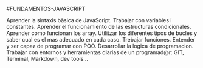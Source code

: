 #FUNDAMENTOS-JAVASCRIPT

Aprender la sintaxis bàsica de JavaScript.
Trabajar con variables i constantes.
Aprender el funcionamiento de las estructuras condicionales.
Aprender como funcionan los array.
Utilitzar los diferentes tipos de bucles  y saber cual es el mas adecuado en cada caso.
Trebajar funciones.
Entender y ser capaz de programar con POO.
Desarrollar la logica de programacion.
Trabajar con entornos y herramientas diarias de un programad@r: GIT, Terminal, Markdown, dev tools…
